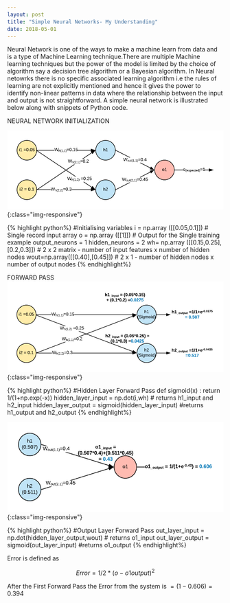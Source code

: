 ```yaml
---
layout: post
title: "Simple Neural Networks- My Understanding"
date: 2018-05-01
---
```


Neural Network is one of the ways to make a machine learn from data and is a type of Machine Learning technique.There are multiple Machine learning techniques but the power of the model is limited by the choice of algorithm say a decision tree algorithm or a Bayesian algorithm. In Neural netowrks there is no specific associated learning algorithm i.e the rules of learning are not explicitly mentioned and hence it gives the power to identify non-linear patterns in data where the relationship between the input and output is not straightforward.
    A simple neural network is illustrated below along with snippets of Python code.
  
NEURAL NETWORK INITIALIZATION

![Network1](/images/NN-Step1.png){:class="img-responsive"}  

{% highlight python%}
#Initialising variables
i = np.array ([[0.05,0.1]]) # Single record input array
o = np.array ([[1]]) # Output for the Single training example
output_neurons = 1
hidden_neurons = 2
wh= np.array ([[0.15,0.25],[0.2,0.3]]) # 2 x 2  matrix  - number of input features x number of hidden nodes
wout=np.array([[0.40],[0.45]]) # 2  x 1 - number of hidden nodes x number of output nodes
{% endhighlight%}

FORWARD PASS
![Network1](/images/NN-Step2.png){:class="img-responsive"}  

{% highlight python%}
#Hidden Layer Forward Pass
def sigmoid(x) :   return 1/(1+np.exp(-x))
hidden_layer_input = np.dot(i,wh) # returns h1_input and h2_input
hidden_layer_output = sigmoid(hidden_layer_input) #returns h1_output and h2_output
{% endhighlight%}

![Network2](/images/NN-Step3.png){:class="img-responsive"}  

{% highlight python%}
#Output Layer Forward Pass
out_layer_input = np.dot(hidden_layer_output,wout)  # returns o1_input
out_layer_output = sigmoid(out_layer_input) #returns o1_output
{% endhighlight%}

Error is defined as

$$Error = 1/2 *(o - o1output)^2$$ 

After the First Forward Pass the Error from the system is $= (1-0.606) = 0.394$




